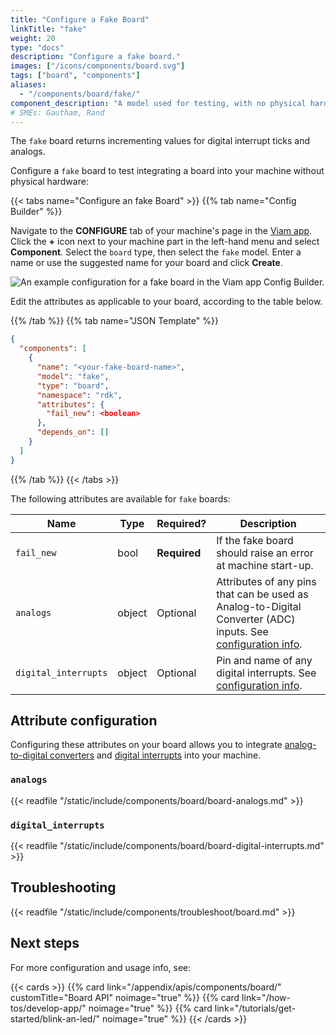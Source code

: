 ```yaml
---
title: "Configure a Fake Board"
linkTitle: "fake"
weight: 20
type: "docs"
description: "Configure a fake board."
images: ["/icons/components/board.svg"]
tags: ["board", "components"]
aliases:
  - "/components/board/fake/"
component_description: "A model used for testing, with no physical hardware."
# SMEs: Gautham, Rand
---
```


The `fake` board returns incrementing values for digital interrupt ticks and analogs.

Configure a `fake` board to test integrating a board into your machine without physical hardware:

{{< tabs name="Configure an fake Board" >}}
{{% tab name="Config Builder" %}}

Navigate to the **CONFIGURE** tab of your machine's page in the [Viam app](https://app.viam.com).
Click the **+** icon next to your machine part in the left-hand menu and select **Component**.
Select the `board` type, then select the `fake` model.
Enter a name or use the suggested name for your board and click **Create**.

![An example configuration for a fake board in the Viam app Config Builder.](/components/board/fake-ui-config.png)

Edit the attributes as applicable to your board, according to the table below.

{{% /tab %}}
{{% tab name="JSON Template" %}}

```json {class="line-numbers linkable-line-numbers"}
{
  "components": [
    {
      "name": "<your-fake-board-name>",
      "model": "fake",
      "type": "board",
      "namespace": "rdk",
      "attributes": {
        "fail_new": <boolean>
      },
      "depends_on": []
    }
  ]
}
```

{{% /tab %}}
{{< /tabs >}}

The following attributes are available for `fake` boards:

<!-- prettier-ignore -->
| Name | Type | Required? | Description |
| ---- | ---- | --------- | ----------- |
| `fail_new` | bool | **Required** | If the fake board should raise an error at machine start-up. |
| `analogs` | object | Optional | Attributes of any pins that can be used as Analog-to-Digital Converter (ADC) inputs. See [configuration info](#analogs). |
| `digital_interrupts` | object | Optional | Pin and name of any digital interrupts. See [configuration info](#digital_interrupts). |

## Attribute configuration

Configuring these attributes on your board allows you to integrate [analog-to-digital converters](#analogs) and [digital interrupts](#digital_interrupts) into your machine.

### `analogs`

{{< readfile "/static/include/components/board/board-analogs.md" >}}

### `digital_interrupts`

{{< readfile "/static/include/components/board/board-digital-interrupts.md" >}}

## Troubleshooting

{{< readfile "/static/include/components/troubleshoot/board.md" >}}

## Next steps

For more configuration and usage info, see:

{{< cards >}}
{{% card link="/appendix/apis/components/board/" customTitle="Board API" noimage="true" %}}
{{% card link="/how-tos/develop-app/" noimage="true" %}}
{{% card link="/tutorials/get-started/blink-an-led/" noimage="true" %}}
{{< /cards >}}
